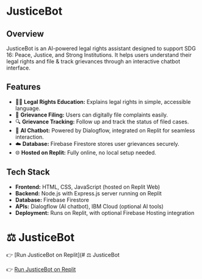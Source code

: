 # JusticeBot

## Overview
JusticeBot is an AI-powered legal rights assistant designed to support SDG 16: Peace, Justice, and Strong Institutions. It helps users understand their legal rights and file & track grievances through an interactive chatbot interface.

## Features
- 🧑‍⚖️ **Legal Rights Education:** Explains legal rights in simple, accessible language.
- 📩 **Grievance Filing:** Users can digitally file complaints easily.
- 🔍 **Grievance Tracking:** Follow up and track the status of filed cases.
- 🤖 **AI Chatbot:** Powered by Dialogflow, integrated on Replit for seamless interaction.
- ☁️ **Database:** Firebase Firestore stores user grievances securely.
- 🌐 **Hosted on Replit:** Fully online, no local setup needed.

## Tech Stack
- **Frontend:** HTML, CSS, JavaScript (hosted on Replit Web)
- **Backend:** Node.js with Express.js server running on Replit
- **Database:** Firebase Firestore
- **APIs:** Dialogflow (AI chatbot), IBM Cloud (optional AI tools)
- **Deployment:** Runs on Replit, with optional Firebase Hosting integration

# ⚖️ JusticeBot  

👉 [Run JusticeBot on Replit](# ⚖️ JusticeBot  

👉 [Run JusticeBot on Replit](https://replit.com/@dh7742806/justicebot-webpage?s=app)  

